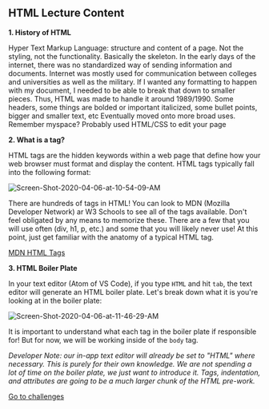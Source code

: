 ## HTML Lecture Content

**1. History of HTML**

Hyper Text Markup Language: structure and content of a page. Not the styling, not the functionality. Basically the skeleton.
In the early days of the internet, there was no standardized way of sending information and documents. Internet was mostly used for communication between colleges and universities as well as the military. If I wanted any formatting to happen with my document, I needed to be able to break that down to smaller pieces. Thus, HTML was made to handle it around 1989/1990.
Some headers, some things are bolded or important italicized, some bullet points, bigger and smaller text, etc
Eventually moved onto more broad uses. Remember myspace? Probably used HTML/CSS to edit your page

**2. What is a tag?**

HTML tags are the hidden keywords within a web page that define how your web browser must format and display the content. HTML tags typically fall into the following format: 

<img src="https://i.ibb.co/68xfFyB/Screen-Shot-2020-04-06-at-10-54-09-AM.png" alt="Screen-Shot-2020-04-06-at-10-54-09-AM" border="0">

There are hundreds of tags in HTML! You can look to MDN (Mozilla Developer Network) ar W3 Schools to see all of the tags available. Don't feel obligated by any means to memorize these. There are a few that you will use often (div, h1, p, etc.) and some that you will likely never use! At this point, just get familiar with the anatomy of a typical HTML tag.

<a href= "https://developer.mozilla.org/en-US/docs/Web/HTML/Element" target="_blank"> MDN HTML Tags </a>

**3. HTML Boiler Plate**

In your text editor (Atom of VS Code), if you type `HTML` and hit `tab`, the text editor will generate an HTML boiler plate. Let's break down what it is you're looking at in the boiler plate: 

<img src="https://i.ibb.co/HgYhW3h/Screen-Shot-2020-04-06-at-11-46-29-AM.png" alt="Screen-Shot-2020-04-06-at-11-46-29-AM" border="0">

It is important to understand what each tag in the boiler plate if responsible for! But for now, we will be working inside of the `body` tag.

*Developer Note: our in-app text editor will already be set to "HTML" where necessary. This is purely for their own knowledge. We are not spending a lot of time on the boiler plate, we just want to introduce it. Tags, indentation, and attributes are going to be a much larger chunk of the HTML pre-work.*

<a href="https://github.com/rachaelstanislaw/learn-pre-work/blob/master/HTML/html_challenges.md">Go to challenges</a>
